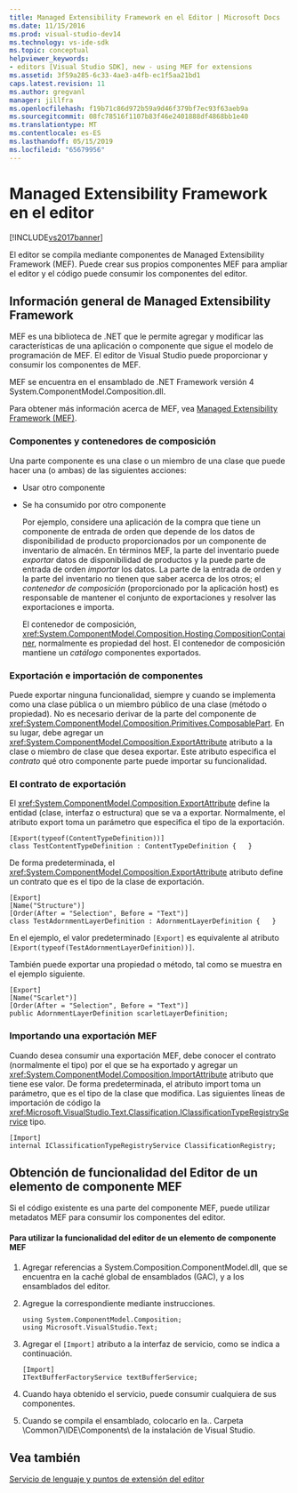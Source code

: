 ```yaml
---
title: Managed Extensibility Framework en el Editor | Microsoft Docs
ms.date: 11/15/2016
ms.prod: visual-studio-dev14
ms.technology: vs-ide-sdk
ms.topic: conceptual
helpviewer_keywords:
- editors [Visual Studio SDK], new - using MEF for extensions
ms.assetid: 3f59a285-6c33-4ae3-a4fb-ec1f5aa21bd1
caps.latest.revision: 11
ms.author: gregvanl
manager: jillfra
ms.openlocfilehash: f19b71c86d972b59a9d46f379bf7ec93f63aeb9a
ms.sourcegitcommit: 08fc78516f1107b83f46e2401888df4868bb1e40
ms.translationtype: MT
ms.contentlocale: es-ES
ms.lasthandoff: 05/15/2019
ms.locfileid: "65679956"
---
```

# <a name="managed-extensibility-framework-in-the-editor"></a>Managed Extensibility Framework en el editor
[!INCLUDE[vs2017banner](../includes/vs2017banner.md)]

El editor se compila mediante componentes de Managed Extensibility Framework (MEF). Puede crear sus propios componentes MEF para ampliar el editor y el código puede consumir los componentes del editor.  
  
## <a name="overview-of-the-managed-extensibility-framework"></a>Información general de Managed Extensibility Framework  
 MEF es una biblioteca de .NET que le permite agregar y modificar las características de una aplicación o componente que sigue el modelo de programación de MEF. El editor de Visual Studio puede proporcionar y consumir los componentes de MEF.  
  
 MEF se encuentra en el ensamblado de .NET Framework versión 4 System.ComponentModel.Composition.dll.  
  
 Para obtener más información acerca de MEF, vea [Managed Extensibility Framework (MEF)](https://msdn.microsoft.com/library/6c61b4ec-c6df-4651-80f1-4854f8b14dde).  
  
### <a name="component-parts-and-composition-containers"></a>Componentes y contenedores de composición  
 Una parte componente es una clase o un miembro de una clase que puede hacer una (o ambas) de las siguientes acciones:  
  
- Usar otro componente  
  
- Se ha consumido por otro componente  
  
  Por ejemplo, considere una aplicación de la compra que tiene un componente de entrada de orden que depende de los datos de disponibilidad de producto proporcionados por un componente de inventario de almacén. En términos MEF, la parte del inventario puede *exportar* datos de disponibilidad de productos y la puede parte de entrada de orden *importar* los datos. La parte de la entrada de orden y la parte del inventario no tienen que saber acerca de los otros; el *contenedor de composición* (proporcionado por la aplicación host) es responsable de mantener el conjunto de exportaciones y resolver las exportaciones e importa.  
  
  El contenedor de composición, <xref:System.ComponentModel.Composition.Hosting.CompositionContainer>, normalmente es propiedad del host. El contenedor de composición mantiene un *catálogo* componentes exportados.  
  
### <a name="exporting-and-importing-component-parts"></a>Exportación e importación de componentes  
 Puede exportar ninguna funcionalidad, siempre y cuando se implementa como una clase pública o un miembro público de una clase (método o propiedad). No es necesario derivar de la parte del componente de <xref:System.ComponentModel.Composition.Primitives.ComposablePart>. En su lugar, debe agregar un <xref:System.ComponentModel.Composition.ExportAttribute> atributo a la clase o miembro de clase que desea exportar. Este atributo especifica el *contrato* qué otro componente parte puede importar su funcionalidad.  
  
### <a name="the-export-contract"></a>El contrato de exportación  
 El <xref:System.ComponentModel.Composition.ExportAttribute> define la entidad (clase, interfaz o estructura) que se va a exportar. Normalmente, el atributo export toma un parámetro que especifica el tipo de la exportación.  
  
```  
[Export(typeof(ContentTypeDefinition))]  
class TestContentTypeDefinition : ContentTypeDefinition {   }  
```  
  
 De forma predeterminada, el <xref:System.ComponentModel.Composition.ExportAttribute> atributo define un contrato que es el tipo de la clase de exportación.  
  
```  
[Export]  
[Name("Structure")]  
[Order(After = "Selection", Before = "Text")]  
class TestAdornmentLayerDefinition : AdornmentLayerDefinition {   }  
```  
  
 En el ejemplo, el valor predeterminado `[Export]` es equivalente al atributo `[Export(typeof(TestAdornmentLayerDefinition))]`.  
  
 También puede exportar una propiedad o método, tal como se muestra en el ejemplo siguiente.  
  
```  
[Export]  
[Name("Scarlet")]  
[Order(After = "Selection", Before = "Text")]  
public AdornmentLayerDefinition scarletLayerDefinition;  
```  
  
### <a name="importing-a-mef-export"></a>Importando una exportación MEF  
 Cuando desea consumir una exportación MEF, debe conocer el contrato (normalmente el tipo) por el que se ha exportado y agregar un <xref:System.ComponentModel.Composition.ImportAttribute> atributo que tiene ese valor. De forma predeterminada, el atributo import toma un parámetro, que es el tipo de la clase que modifica. Las siguientes líneas de importación de código la <xref:Microsoft.VisualStudio.Text.Classification.IClassificationTypeRegistryService> tipo.  
  
```  
[Import]  
internal IClassificationTypeRegistryService ClassificationRegistry;  
```  
  
## <a name="getting-editor-functionality-from-a-mef-component-part"></a>Obtención de funcionalidad del Editor de un elemento de componente MEF  
 Si el código existente es una parte del componente MEF, puede utilizar metadatos MEF para consumir los componentes del editor.  
  
#### <a name="to-consume-editor-functionality-from-a-mef-component-part"></a>Para utilizar la funcionalidad del editor de un elemento de componente MEF  
  
1. Agregar referencias a System.Composition.ComponentModel.dll, que se encuentra en la caché global de ensamblados (GAC), y a los ensamblados del editor.  
  
2. Agregue la correspondiente mediante instrucciones.  
  
    ```  
    using System.ComponentModel.Composition;  
    using Microsoft.VisualStudio.Text;  
    ```  
  
3. Agregar el `[Import]` atributo a la interfaz de servicio, como se indica a continuación.  
  
    ```  
    [Import]  
    ITextBufferFactoryService textBufferService;  
    ```  
  
4. Cuando haya obtenido el servicio, puede consumir cualquiera de sus componentes.  
  
5. Cuando se compila el ensamblado, colocarlo en la.. Carpeta \Common7\IDE\Components\ de la instalación de Visual Studio.  
  
## <a name="see-also"></a>Vea también  
 [Servicio de lenguaje y puntos de extensión del editor](../extensibility/language-service-and-editor-extension-points.md)
